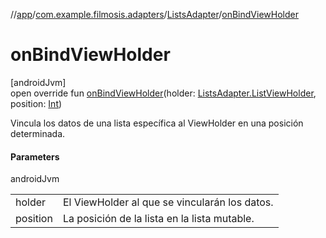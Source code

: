//[app](../../../index.md)/[com.example.filmosis.adapters](../index.md)/[ListsAdapter](index.md)/[onBindViewHolder](on-bind-view-holder.md)

# onBindViewHolder

[androidJvm]\
open override fun [onBindViewHolder](on-bind-view-holder.md)(holder: [ListsAdapter.ListViewHolder](-list-view-holder/index.md), position: [Int](https://kotlinlang.org/api/latest/jvm/stdlib/kotlin/-int/index.html))

Vincula los datos de una lista específica al ViewHolder en una posición determinada.

#### Parameters

androidJvm

| | |
|---|---|
| holder | El ViewHolder al que se vincularán los datos. |
| position | La posición de la lista en la lista mutable. |
